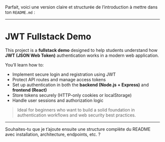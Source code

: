 Parfait, voici une version claire et structurée de l’introduction à mettre dans ton `README.md` :

---

# JWT Fullstack Demo

This project is a **fullstack demo** designed to help students understand how **JWT (JSON Web Token)** authentication works in a modern web application.

You’ll learn how to:

* Implement secure login and registration using JWT
* Protect API routes and manage access tokens
* Set up authentication in both the **backend (Node.js + Express)** and **frontend (React)**
* Store tokens securely (HTTP-only cookies or localStorage)
* Handle user sessions and authorization logic

> Ideal for beginners who want to build a solid foundation in authentication workflows and web security best practices.

---

Souhaites-tu que je t’ajoute ensuite une structure complète du README avec installation, architecture, endpoints, etc. ?
